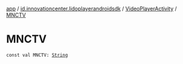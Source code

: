 [app](../../index.md) / [id.innovationcenter.lidoplayerandroidsdk](../index.md) / [VideoPlayerActivity](index.md) / [MNCTV](./-m-n-c-t-v.md)

# MNCTV

`const val MNCTV: `[`String`](https://kotlinlang.org/api/latest/jvm/stdlib/kotlin/-string/index.html)